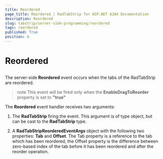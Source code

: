 ```yaml
---
title: Reordered
page_title: Reordered | RadTabStrip for ASP.NET AJAX Documentation
description: Reordered
slug: tabstrip/server-side-programming/reordered
tags: reordered
published: True
position: 6
---
```


# Reordered

## 

The server-side **Reordered** event occurs when the tabs of the RadTabStrip are reordered.

>note This event will be fired only when the **EnableDragToReorder** property is set to **"true"** 
>

The **Reordered** event handler receives two arguments:

1. The **RadTabStrip** firing the event. This argument is of type object, but can be cast to the **RadTabStrip** type.

1. A **RadTabStripReorderedEventArgs** object with the following two properties: **Tab** and **Offset**. The Tab property is a reference to the tab which has been reordered, the Offset property is the difference between zero-based index of the tab before it has been reordered and after the reorder operation.
